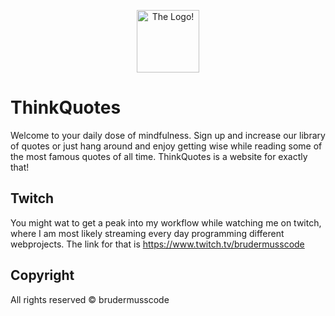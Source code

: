 <p align="center">
  <img src="https://images.thinkquotes.de/global/new.logo.thq.png" alt="The Logo!" width="100px" />
</p>

# ThinkQuotes
Welcome to your daily dose of mindfulness. Sign up and increase our library of quotes or just hang around and enjoy getting wise while reading some of the most famous quotes of all time. ThinkQuotes is a website for exactly that!

## Twitch
You might wat to get a peak into my workflow while watching me on twitch, where I am most likely streaming every day programming different webprojects. The link for that is https://www.twitch.tv/brudermusscode

## Copyright
All rights reserved &copy; brudermusscode
